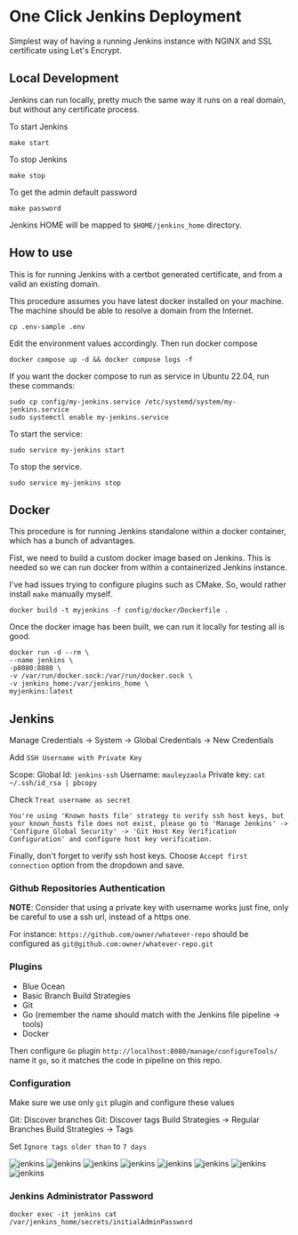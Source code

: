 # One Click Jenkins Deployment

Simplest way of having a running Jenkins instance with NGINX and SSL certificate using Let's Encrypt.

## Local Development

Jenkins can run locally, pretty much the same way it runs on a real domain, but without any certificate process.

To start Jenkins

```
make start
```

To stop Jenkins

```
make stop
```

To get the admin default password

```
make password
```

Jenkins HOME will be mapped to `$HOME/jenkins_home` directory.

## How to use

This is for running Jenkins with a certbot generated certificate, and from a valid an existing domain.

This procedure assumes you have latest docker installed on your machine. The machine should be able to resolve a domain from the Internet.

```
cp .env-sample .env
```

Edit the environment values accordingly. Then run docker compose

```
docker compose up -d && docker compose logs -f
```

If you want the docker compose to run as service in Ubuntu 22.04, run these commands:

```
sudo cp config/my-jenkins.service /etc/systemd/system/my-jenkins.service
sudo systemctl enable my-jenkins.service
```

To start the service:

```
sudo service my-jenkins start
```

To stop the service.

```
sudo service my-jenkins stop
```

## Docker

This procedure is for running Jenkins standalone within a docker container, which has a bunch of advantages.

Fist, we need to build a custom docker image based on Jenkins. This is needed so we can run docker from within a containerized Jenkins instance.

I've had issues trying to configure plugins such as CMake. So, would rather install `make` manually myself.

```
docker build -t myjenkins -f config/docker/Dockerfile .
```

Once the docker image has been built, we can run it locally for testing all is good.

```
docker run -d --rm \
--name jenkins \
-p8080:8080 \
-v /var/run/docker.sock:/var/run/docker.sock \
-v jenkins_home:/var/jenkins_home \
myjenkins:latest
```

## Jenkins

Manage Credentials -> System -> Global Credentials -> New Credentials

Add `SSH Username with Private Key`

Scope: Global
Id: `jenkins-ssh`
Username: `mauleyzaola`
Private key: `cat ~/.ssh/id_rsa | pbcopy`

Check `Treat username as secret`

```
You're using 'Known hosts file' strategy to verify ssh host keys, but your known_hosts file does not exist, please go to 'Manage Jenkins' -> 'Configure Global Security' -> 'Git Host Key Verification Configuration' and configure host key verification.
```
Finally, don't forget to verify ssh host keys. Choose `Accept first connection` option from the dropdown and save.

### Github Repositories Authentication

**NOTE**: Consider that using a private key with username works just fine, only be careful to use a ssh url, instead of a https one.

For instance: `https://github.com/owner/whatever-repo` should be configured as `git@github.com:owner/whatever-repo.git`

### Plugins

* Blue Ocean
* Basic Branch Build Strategies
* Git
* Go (remember the name should match with the Jenkins file pipeline -> tools)
* Docker

Then configure `Go` plugin `http://localhost:8080/manage/configureTools/` name it `go`, so it matches the code in pipeline on this repo.

### Configuration

Make sure we use only `git` plugin and configure these values

Git: Discover branches
Git: Discover tags
Build Strategies -> Regular Branches
Build Strategies -> Tags

Set `Ignore tags older than` to `7 days`

![jenkins](assets/jenkins01.png)
![jenkins](assets/jenkins02.png)
![jenkins](assets/jenkins03.png)
![jenkins](assets/jenkins04.png)
![jenkins](assets/jenkins05.png)
![jenkins](assets/jenkins06.png)
![jenkins](assets/jenkins07.png)
![jenkins](assets/jenkins08.jpg)

### Jenkins Administrator Password

```
docker exec -it jenkins cat /var/jenkins_home/secrets/initialAdminPassword
```